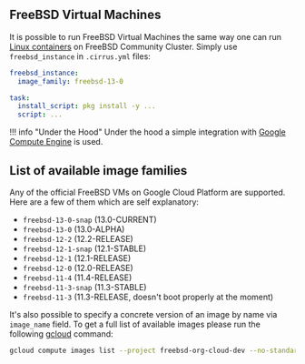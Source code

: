 ## FreeBSD Virtual Machines

It is possible to run FreeBSD Virtual Machines the same way one can run [Linux containers](linux.md) on FreeBSD Community Cluster. 
Simply use `freebsd_instance` in `.cirrus.yml` files:

```yaml
freebsd_instance:
  image_family: freebsd-13-0

task:
  install_script: pkg install -y ...
  script: ...
```

!!! info "Under the Hood"
    Under the hood a simple integration with [Google Compute Engine](supported-computing-services.md#compute-engine) 
    is used.

## List of available image families

Any of the official FreeBSD VMs on Google Cloud Platform are supported. Here are a few of them which are self explanatory:

* `freebsd-13-0-snap` (13.0-CURRENT)
* `freebsd-13-0`      (13.0-ALPHA)
* `freebsd-12-2`      (12.2-RELEASE)
* `freebsd-12-1-snap` (12.1-STABLE)
* `freebsd-12-1`      (12.1-RELEASE)
* `freebsd-12-0`      (12.0-RELEASE)
* `freebsd-11-4`      (11.4-RELEASE)
* `freebsd-11-3-snap` (11.3-STABLE)
* `freebsd-11-3`      (11.3-RELEASE, doesn't boot properly at the moment)

It's also possible to specify a concrete version of an image by name via `image_name` field. To get a full list of
available images please run the following [gcloud](https://cloud.google.com/sdk/gcloud/) command:

```bash
gcloud compute images list --project freebsd-org-cloud-dev --no-standard-images
```
